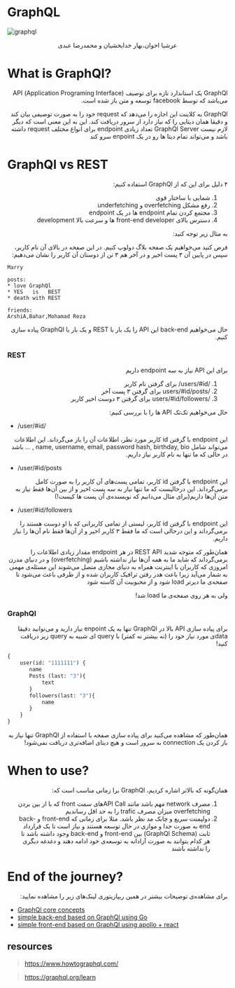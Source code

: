 # GraphQL


<p align=center>

![graphql](https://upload.wikimedia.org/wikipedia/commons/1/17/GraphQL_Logo.svg)

</p>

<p align='center'>
 عرشیا اخوان،بهار خدابخشیان و محمدرضا عبدی

</p>

# What is GraphQl?
<p dir="rtl" style="position:right;">
GraphQl یک استاندارد تازه برای توصیف (Application Programing Interface) API می‌باشد که توسط facebook  توسعه و متن باز شده است.
</p>

<p dir="rtl" style="position:right;">
GraphQl به کلاینت این اجازه را می‌دهد که request خود را به صورت توصیفی بیان کند و دقیقا همان دیتایی را که نیاز دارد از سرور دریافت کند. این به این معنی است که دیگر لازم نیست GraphQl Server تعداد زیادی endpoint برای انواع مختلف request داشته باشد و می‌تواند تمام دیتا ها رو در یک enpoint سرو کند
</p>

# GraphQl vs REST
<p dir="rtl" style="position:right;">
۴ دلیل برای این که از   GraphQl استفاده کنیم:
<ol dir="rtl" style="position:right;">
<li>شمایی با ساختار قوی</li>
<li>رفع مشکل overfetching و underfetching</li>
<li>مجتمع کردن تمام endpoint ها در یک endpoint</li>
<li>دسترس بالای front-end developer ها و سرعت بالا development</li>
</ol>
<p dir="rtl" style="position:right;">
به مثال زیر توجه کنید:

<p dir="rtl" style="position:right;">
فرض کنید می‌خواهیم یک صفحه بلاگ دولوپ کنیم.
در این صفحه در بالای آن نام کاربر، سپس در پایین آن ۳ پست اخیر و در آخر هم ۳ تن از دوستان آن کاربر را نشان می‌دهیم:

    Marry

    posts:    
    * love GraphQl
    * YES   is   BEST
    * death with REST
    
    friends:
    ArshiA,Bahar,Mohamad Reza

<p dir="rtl" style="position:right;">
حال می‌خواهیم back-end این API را یک بار با REST و یک بار با GraphQl پیاده سازی کنیم.

### REST
<p dir="rtl" style="position:right;">
برای این API نیاز به سه endpoint داریم
<ol dir="rtl" style="position:right;">
<li>/users/#id/ برای گرفتن نام کاربر</li>
<li>/users/#id/posts برای گرفتن ۳ پست آخر</li>
<li>/users/#id/followers برای گرفتن ۳ دوست اخیر کاربر</li>
</ol>

<p dir="rtl" style="position:right;">
حال می‌خواهیم تک‌تک API ها را با بررسی کنیم:

+ /user/#id/
<p dir="rtl" style="position:right;">
این endpoint  با گرفتن id کاربر مورد نظر، اطلاعات آن را باز می‌گرداند. این اطلاعات می‌تواند شامل name, username, email, password hash, birthday, bio , ... باشد در حالی که ما تنها به نام کاربر نیاز داریم.

+ /user/#id/posts
<p dir="rtl" style="position:right;">
این endpoint با گرفتن id کاربر، تمامی پست‌های آن کاربر را به صورت کامل برمی‌گرداند.
این درحالیست که ما تنها نیاز به سه پست اخیر و از بین آن‌ها فقط نیاز به متن آن‌ها داریم(برای مثال می‌دانیم که نویسنده‌ی آن پست ها کیست!)

+ /user/#id/followers
<p dir="rtl" style="position:right;">
این endpoint با گرفتن id کاربر، لیستی از تمامی کاربرانی که با او دوست هستند را برمی‌گرداند و این درحالی است که ما فقط ۳ کاربر اخیر و از آن‌ها فقط نام آن‌ها را نیاز داریم.

<p dir="rtl" style="position:right;">
همان‌طور که متوجه شدید REST API در هر endpoint مقدار زیادی اطلاعات را برمی‌گرداند که شاید ما به همه آن‌ها نیاز نداشته باشیم (overfetching) و در دنیاي مدرن امروزی که کاربران با اینترنت همراه به دنیای مجازی متصل می‌شوند این مسئله‌ی مهمی به شمار می‌آید زیرا باعث هدر رفتن ترافیک کاربران شده و از طرفی باعث می‌شود تا صفحه‌ی ما دیرتر load شود و از محبوبیت ‌آن کاسته شود

<p dir="rtl" style="position:right;">
ولی به هر روی صفحه‌ی ما load شد!

### GraphQl
<p dir="rtl" style="position:right;">
برای پیاده سازی API بالا در GraphQl تنها به یک enpoint نیاز دارید و می‌توانید دقیقا data‌ی مورد نیاز خود را (نه بیشتر نه کمتر) با query ای شبیه به query زیر دریافت کنید!

```graphql
{
    user(id: "1111111") {
       name
       Posts (last: "3"){
           text
       }
       followers(last: "3"){
           name
       }
    }
}
``` 
<p dir="rtl" style="position:right;">
همان‌طور که مشاهده می‌کنید برای پیاده سازی صفحه با استفاده از GraphQl تنها نیاز به باز کردن یک connection به سرور است و هیچ دیتای اضافه‌تری دریافت نمی‌شود!


# When to use?
<p dir="rtl" style="position:right;">
همان‌گونه که بالاتر اشاره کردیم، GraphQl برا زمانی مناسب است که:
<ol dir="rtl" style="position:right;">
<li>مصرف network مهم باشد مانند API Callهای سمت front  که با از بین بردن overfetching میزان مصرف trafic را به حد اقل رساندیم</li>
<li>دولپمنت سریع و چابک مد نظر باشد.
مثلا برای زمانی که front-end و back-end به صورت جدا و موازی در حال توسعه هستند و نیاز است تا یک قرارداد ثابت (GraphQl Schema) بین front-end و back-end وجود داشته باشد تا هر کدام بتوانند به صورت آزادانه به توسعه‌ی خود ادامه دهند و دغدغه دیگری را نداشته باشند </li>
</ol>
 
 # End of the journey?
 <p dir="rtl" style="position:right;">برای مشاهده‌ی توضیحات بیشتر در همین ریپازیتوری لینک‌های زیر را مشاهده نمایید:
 </p>
 
+ [GraphQl core concepts](./core.md)
+ [simple back-end based on GraphQl using Go](./back/README.md)
+ [simple front-end based on GraphQl using apollo + react](./front/README.md)


 
 ## resources
>https://www.howtographql.com/

>https://graphql.org/learn

